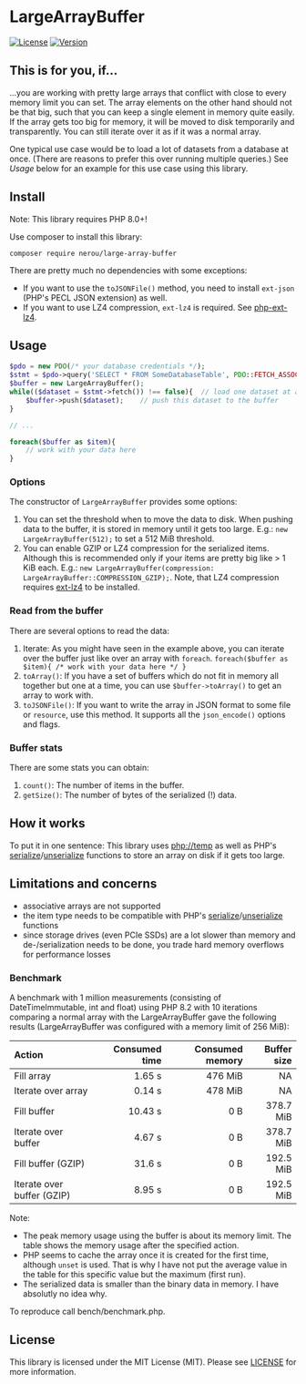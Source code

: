 # LargeArrayBuffer

[![License](http://poser.pugx.org/nerou/large-array-buffer/license)](https://packagist.org/packages/nerou/large-array-buffer)
[![Version](http://poser.pugx.org/nerou/large-array-buffer/version)](https://packagist.org/packages/nerou/large-array-buffer)

## This is for you, if...

...you are working with pretty large arrays that conflict with close to every memory limit you can set. 
The array elements on the other hand should not be that big, such that you can keep a single element in memory quite easily.
If the array gets too big for memory, it will be moved to disk temporarily and transparently. 
You can still iterate over it as if it was a normal array.

One typical use case would be to load a lot of datasets from a database at once. (There are reasons to prefer this over running multiple queries.) See *Usage* below for an example for this use case using this library.

## Install

Note: This library requires PHP 8.0+!

Use composer to install this library:

`composer require nerou/large-array-buffer`

There are pretty much no dependencies with some exceptions:

- If you want to use the `toJSONFile()` method, you need to install `ext-json` (PHP's PECL JSON extension) as well.
- If you want to use LZ4 compression, `ext-lz4` is required. See [php-ext-lz4](https://github.com/kjdev/php-ext-lz4).

## Usage

```php
$pdo = new PDO(/* your database credentials */);
$stmt = $pdo->query('SELECT * FROM SomeDatabaseTable', PDO::FETCH_ASSOC);
$buffer = new LargeArrayBuffer();
while(($dataset = $stmt->fetch()) !== false){  // load one dataset at a time
    $buffer->push($dataset);    // push this dataset to the buffer
}

// ...

foreach($buffer as $item){
    // work with your data here
}
```

### Options

The constructor of `LargeArrayBuffer` provides some options:

1. You can set the threshold when to move the data to disk. When pushing data to the buffer, it is stored in memory until it gets too large.
    E.g.: `new LargeArrayBuffer(512);` to set a 512 MiB threshold. 
1. You can enable GZIP or LZ4 compression for the serialized items. Although this is recommended only if your items are pretty big like > 1 KiB each. E.g.: `new LargeArrayBuffer(compression: LargeArrayBuffer::COMPRESSION_GZIP);`. Note, that LZ4 compression requires [ext-lz4](https://github.com/kjdev/php-ext-lz4) to be installed.

### Read from the buffer

There are several options to read the data:

1. Iterate: As you might have seen in the example above, you can iterate over the buffer just like over an array with `foreach`. 
    `foreach($buffer as $item){ /* work with your data here */ }`
1. `toArray()`: If you have a set of buffers which do not fit in memory all together but one at a time, you can use `$buffer->toArray()` to get an array to work with.
1. `toJSONFile()`: If you want to write the array in JSON format to some file or `resource`, use this method. It supports all the `json_encode()` options and flags.

### Buffer stats

There are some stats you can obtain:

1. `count()`: The number of items in the buffer.
1. `getSize()`: The number of bytes of the serialized (!) data.

## How it works

To put it in one sentence: This library uses [php://temp](https://www.php.net/manual/en/wrappers.php.php) as well as PHP's [serialize](https://www.php.net/manual/en/function.serialize.php)/[unserialize](https://www.php.net/manual/en/function.unserialize.php) functions to store an array on disk if it gets too large. 

## Limitations and concerns

- associative arrays are not supported
- the item type needs to be compatible with PHP's [serialize](https://www.php.net/manual/en/function.serialize.php)/[unserialize](https://www.php.net/manual/en/function.unserialize.php) functions
- since storage drives (even PCIe SSDs) are a lot slower than memory and de-/serialization needs to be done, you trade hard memory overflows for performance losses

### Benchmark

A benchmark with 1 million measurements (consisting of DateTimeImmutable, int and float) using PHP 8.2 with 10 iterations comparing a normal array with the LargeArrayBuffer gave the following results (LargeArrayBuffer was configured with a memory limit of 256 MiB):

| Action | Consumed time | Consumed memory | Buffer size |
| :--- | ---: | ---: | ---: |
| Fill array | 1.65 s | 476 MiB | NA |
| Iterate over array | 0.14 s | 478 MiB | NA |
| Fill buffer | 10.43 s | 0 B | 378.7 MiB |
| Iterate over buffer | 4.67 s | 0 B | 378.7 MiB |
| Fill buffer (GZIP) | 31.6 s | 0 B | 192.5 MiB |
| Iterate over buffer (GZIP) | 8.95 s | 0 B | 192.5 MiB |

Note: 

- The peak memory usage using the buffer is about its memory limit. The table shows the memory usage after the specified action.
- PHP seems to cache the array once it is created for the first time, although `unset` is used. That is why I have not put the average value in the table for this specific value but the maximum (first run).
- The serialized data is smaller than the binary data in memory. I have absolutly no idea why.

To reproduce call bench/benchmark.php. 

## License

This library is licensed under the MIT License (MIT). Please see [LICENSE](LICENSE) for more information.
